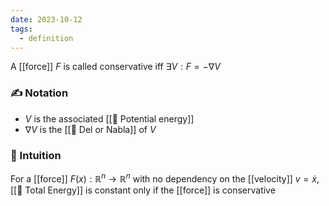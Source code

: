 ```yaml
---
date: 2023-10-12
tags:
  - definition
---
```

A [[force]] $F$ is called conservative iff $\exists V: F = - \nabla V$
### ✍️ Notation
- $V$ is the associated [[📘 Potential energy]]
- $\nabla V$ is the [[📘 Del or Nabla]] of $V$
### 💭 Intuition
For a [[force]] $F(x) : \mathbb{R}^n \rightarrow \mathbb{R}^n$ with no dependency on the [[velocity]] $v = \dot x$, [[📘 Total Energy]] is constant only if the [[force]] is conservative
